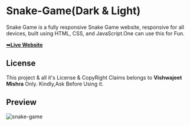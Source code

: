 # Snake-Game(Dark & Light)


Snake Game is a fully responsive Snake Game website, responsive for all devices, built using HTML, CSS, and JavaScript.One can use this for Fun.

 <a href="https://vishwajeetmishra4.github.io/Snake-Game/"><strong>➥Live Website </strong></a> 
 
 </div>

## License

This project & all it's License & CopyRight Claims belongs to **Vishwajeet Mishra** Only. Kindly,Ask Before Using it. 

## Preview

![snake-game](https://github.com/vishwajeetmishra4/Snake-Game/assets/135427511/401f1388-0793-461a-a271-cb3ba999a49e)

